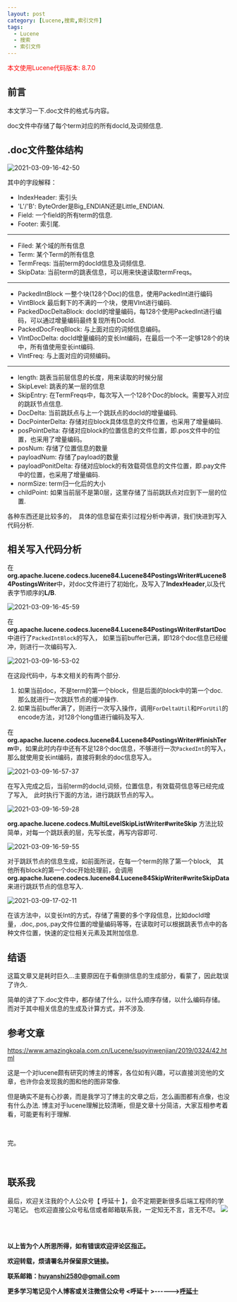 ```yaml
---
layout: post
category: [Lucene,搜索,索引文件]
tags:
  - Lucene
  - 搜索
  - 索引文件
---
```


<font color="red">本文使用Lucene代码版本: 8.7.0</font>

## 前言

本文学习一下.doc文件的格式与内容。

doc文件中存储了每个term对应的所有docId,及词频信息.


## .doc文件整体结构

![2021-03-09-16-42-50](http://img.couplecoders.tech/2021-03-09-16-42-50.png)

其中的字段解释：

* IndexHeader: 索引头
* 'L'/'B': ByteOrder是Big_ENDIAN还是Little_ENDIAN.
* Field: 一个field的所有term的信息.
* Footer: 索引尾.

---

* Filed: 某个域的所有信息
* Term: 某个Term的所有信息
* TermFreqs: 当前term的docId信息及词频信息.
* SkipData: 当前term的跳表信息，可以用来快速读取termFreqs。

---

* PackedIntBlock 一整个块(128个Doc)的信息，使用PackedInt进行编码
* VintBlock 最后剩下的不满的一个块，使用VInt进行编码.
* PackedDocDeltaBlock: docId的增量编码，每128个使用PackedInt进行编码，可以通过增量编码最终复现所有DocId.
* PackedDocFreqBlock: 与上面对应的词频信息编码。
* VIntDocDelta: docId增量编码的变长Int编码，在最后一个不一定够128个的块中，所有值使用变长int编码.
* VIntFreq: 与上面对应的词频编码。

---

* length: 跳表当前层信息的长度，用来读取的时候分层
* SkipLevel: 跳表的某一层的信息
* SkipEntry: 在TermFreqs中，每次写入一个128个Doc的block。需要写入对应的跳跃节点信息.
* DocDelta: 当前跳跃点与上一个跳跃点的docId的增量编码.
* DocPointerDelta: 存储对应block具体信息的文件位置，也采用了增量编码.
* posPointDelta: 存储对应block的位置信息的文件位置，即.pos文件中的位置，也采用了增量编码。
* posNum: 存储了位置信息的数量
* payloadNum: 存储了payload的数量
* payloadPonitDelta: 存储对应block的有效载荷信息的文件位置，即.pay文件中的位置，也采用了增量编码.
* normSize: term归一化后的大小
* childPoint: 如果当前层不是第0层，这里存储了当前跳跃点对应到下一层的位置.


各种东西还是比较多的，　具体的信息留在索引过程分析中再讲，我们快进到写入代码分析.


## 相关写入代码分析

在**org.apache.lucene.codecs.lucene84.Lucene84PostingsWriter#Lucene84PostingsWriter**中，对doc文件进行了初始化，及写入了**IndexHeader**,以及代表字节顺序的**L/B**.

![2021-03-09-16-45-59](http://img.couplecoders.tech/2021-03-09-16-45-59.png)


在**org.apache.lucene.codecs.lucene84.Lucene84PostingsWriter#startDoc**中进行了`PackedIntBlock`的写入，
如果当前buffer已满，即128个doc信息已经缓冲，则进行一次编码写入.

![2021-03-09-16-53-02](http://img.couplecoders.tech/2021-03-09-16-53-02.png)

在这段代码中，与本文相关的有两个部分.

1. 如果当前doc，不是term的第一个block，但是后面的block中的第一个doc.　那么就进行一次跳跃节点的缓冲操作.
2. 如果当前buffer满了，则进行一次写入操作，调用`ForDeltaUtil`和`PForUtil`的encode方法，对128个long值进行编码及写入.

在**org.apache.lucene.codecs.lucene84.Lucene84PostingsWriter#finishTerm**中，如果此时内存中还有不足128个doc信息，不够进行一次`PackedInt`的写入，那么就使用变长int编码，直接将剩余的doc信息写入。

![2021-03-09-16-57-37](http://img.couplecoders.tech/2021-03-09-16-57-37.png)

在写入完成之后，当前term的docId,词频，位置信息，有效载荷信息等已经完成了写入,　此时执行下面的方法，进行跳跃节点的写入。

![2021-03-09-16-59-28](http://img.couplecoders.tech/2021-03-09-16-59-28.png)

**org.apache.lucene.codecs.MultiLevelSkipListWriter#writeSkip** 方法比较简单，对每一个跳跃表的层，先写长度，再写内容即可.

![2021-03-09-16-59-55](http://img.couplecoders.tech/2021-03-09-16-59-55.png)

对于跳跃节点的信息生成，如前面所说，在每一个term的除了第一个block,　其他所有block的第一个doc开始处理前，会调用**org.apache.lucene.codecs.lucene84.Lucene84SkipWriter#writeSkipData** 来进行跳跃节点的信息写入.

![2021-03-09-17-02-11](http://img.couplecoders.tech/2021-03-09-17-02-11.png)

在该方法中，以变长Int的方式，存储了需要的多个字段信息，比如docId增量，.doc,.pos,.pay文件位置的增量编码等等，在读取时可以根据跳表节点中的各种文件位置，快速的定位相关元素及其附加信息.

## 结语

这篇文章又是耗时巨久...主要原因在于看倒排信息的生成部分，看蒙了，因此耽误了许久.

简单的讲了下.doc文件中，都存储了什么，以什么顺序存储，以什么编码存储。而对于其中相关信息的生成及计算方式，并不涉及.



## 参考文章


https://www.amazingkoala.com.cn/Lucene/suoyinwenjian/2019/0324/42.html

这是一个对lucene颇有研究的博主的博客，各位如有兴趣，可以直接浏览他的文章，也许你会发现我的图和他的图非常像. 

但是确实不是有心抄袭，而是我学习了博主的文章之后，怎么画图都有点像，也没有什么办法. 博主对于lucene理解比较清晰，但是文章十分简洁，大家互相参考着看，可能更有利于理解.


<br>


完。
<br>
<br>
<br>


## 联系我
最后，欢迎关注我的个人公众号【 呼延十 】，会不定期更新很多后端工程师的学习笔记。
也欢迎直接公众号私信或者邮箱联系我，一定知无不言，言无不尽。
![](http://img.couplecoders.tech/%E6%89%AB%E7%A0%81_%E6%90%9C%E7%B4%A2%E8%81%94%E5%90%88%E4%BC%A0%E6%92%AD%E6%A0%B7%E5%BC%8F-%E6%A0%87%E5%87%86%E8%89%B2%E7%89%88.png)


<br>
<br>




**以上皆为个人所思所得，如有错误欢迎评论区指正。**


**欢迎转载，烦请署名并保留原文链接。**


**联系邮箱：huyanshi2580@gmail.com**


**更多学习笔记见个人博客或关注微信公众号 &lt;呼延十 &gt;------><a href="{{ site.baseurl }}/">呼延十</a>**